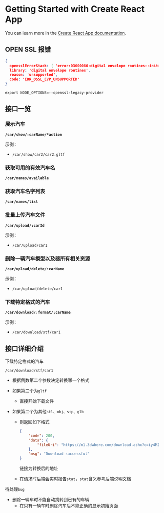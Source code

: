 # Getting Started with Create React App
You can learn more in the [Create React App documentation](https://facebook.github.io/create-react-app/docs/getting-started).



## OPEN SSL 报错

```json
{
  opensslErrorStack: [ 'error:03000086:digital envelope routines::initialization error' ],
  library: 'digital envelope routines',
  reason: 'unsupported',
  code: 'ERR_OSSL_EVP_UNSUPPORTED'
}
```
`export NODE_OPTIONS=--openssl-legacy-provider`



## 接口一览

### 展示汽车

**`/car/show/:carName/*action`**

示例：

- `/car/show/car2/car2.gltf`

### 获取可用的有效汽车名

**`/car/names/available`**

### 获取汽车名字列表

**`/car/names/list`**

### 批量上传汽车文件

**`/car/upload/:carId`**

示例：

- `/car/upload/car1`

### 删除一辆汽车模型以及器所有相关资源

**`/car/upload/delete/:carName`**

示例：

- `/car/upload/delete/car1`

### 下载特定格式的汽车

**`/car/download/:format/:carName`**

示例：

- `/car/download/stf/car1`

## 接口详细介绍

下载特定格式的汽车

`/car/download/stf/car1`

- 根据倒数第二个参数决定转换哪一个格式

- 如果第二个为`gltf`

  - 直接开始下载文件

- 如果第二个为其他`stl、obj、stp、glb`

  - 则返回如下格式
    ```json
    {
        "code": 200,
        "data": {
            "fileUri": "https://m1.3dwhere.com/download.ashx?c=iy4M2S5902J4c70R&s=ae2e91fd42bb178025f6f07df88d6475"
        },
        "msg": "Download successful"
    }
    ```

    链接为转换后的地址

  - 在请求时后端会实时报告`stat`，`stat`含义参考后端说明文档



待处理`bug`

- 删除一辆车时不能自动跳转到已有的车辆
  - 在只有一辆车时删除汽车后不能正确的显示初始页面
